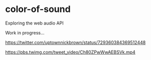 # color-of-sound
Exploring the web audio API

Work in progress...

https://twitter.com/uptownnickbrown/status/729360384369512448

https://pbs.twimg.com/tweet_video/Ch80ZPwWwAEBSVk.mp4
